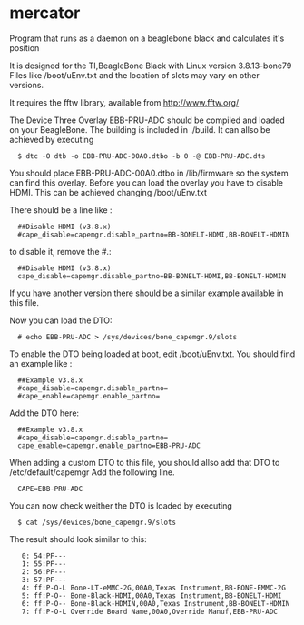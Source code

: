 # mercator
Program that runs as a daemon on a beaglebone black and calculates it's position

It is designed for the TI,BeagleBone Black with Linux version 3.8.13-bone79
Files like /boot/uEnv.txt and the location of slots may vary on other versions.

It requires the fftw library, available from http://www.fftw.org/

The Device Three Overlay EBB-PRU-ADC should be compiled and loaded on your BeagleBone.
The building is included in ./build. It can allso be achieved by executing 

      $ dtc -O dtb -o EBB-PRU-ADC-00A0.dtbo -b 0 -@ EBB-PRU-ADC.dts

You should place EBB-PRU-ADC-00A0.dtbo in /lib/firmware so the system can find this overlay.
Before you can load the overlay you have to disable HDMI.
This can be achieved changing /boot/uEnv.txt

There should be a line like : 

      ##Disable HDMI (v3.8.x)
      #cape_disable=capemgr.disable_partno=BB-BONELT-HDMI,BB-BONELT-HDMIN

to disable it, remove the #.:

      ##Disable HDMI (v3.8.x)
      cape_disable=capemgr.disable_partno=BB-BONELT-HDMI,BB-BONELT-HDMIN
  
If you have another version there should be a similar example available in this file.

Now you can load the DTO:

      # echo EBB-PRU-ADC > /sys/devices/bone_capemgr.9/slots

To enable the DTO being loaded at boot, edit /boot/uEnv.txt. You should find an example like :

      ##Example v3.8.x
      #cape_disable=capemgr.disable_partno=
      #cape_enable=capemgr.enable_partno=
  
Add the DTO here:

      ##Example v3.8.x
      #cape_disable=capemgr.disable_partno=
      cape_enable=capemgr.enable_partno=EBB-PRU-ADC

When adding a custom DTO to this file, you should allso add that DTO to /etc/default/capemgr
Add the following line.

      CAPE=EBB-PRU-ADC

You can now check weither the DTO is loaded by executing

      $ cat /sys/devices/bone_capemgr.9/slots

The result should look similar to this:

       0: 54:PF--- 
       1: 55:PF--- 
       2: 56:PF--- 
       3: 57:PF---
       4: ff:P-O-L Bone-LT-eMMC-2G,00A0,Texas Instrument,BB-BONE-EMMC-2G
       5: ff:P-O-- Bone-Black-HDMI,00A0,Texas Instrument,BB-BONELT-HDMI
       6: ff:P-O-- Bone-Black-HDMIN,00A0,Texas Instrument,BB-BONELT-HDMIN
       7: ff:P-O-L Override Board Name,00A0,Override Manuf,EBB-PRU-ADC
